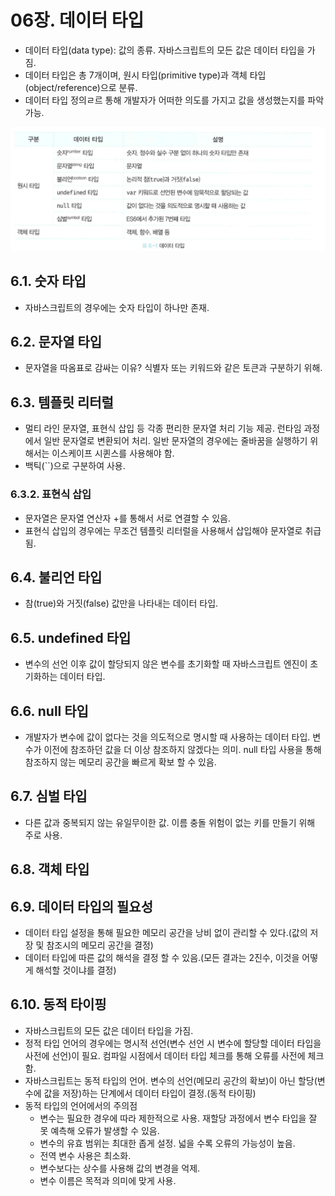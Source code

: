 # 06장. 데이터 타입

- 데이터 타입(data type): 값의 종류. 자바스크립트의 모든 값은 데이터 타입을 가짐.
- 데이터 타입은 총 7개이며, 원시 타입(primitive type)과 객체 타입(object/reference)으로 분류.
- 데이터 타입 정의ㄹ르 통해 개발자가 어떠한 의도를 가지고 값을 생성했는지를 파악 가능.

![screesh](img/데이터타입.png)


## 6.1. 숫자 타입
- 자바스크립트의 경우에는 숫자 타입이 하나만 존재.
 
## 6.2. 문자열 타입
- 문자열을 따옴표로 감싸는 이유? 식별자 또는 키워드와 같은 토큰과 구분하기 위해.

## 6.3. 템플릿 리터럴
- 멀티 라인 문자열, 표현식 삽입 등 각종 편리한 문자열 처리 기능 제공. 런타임 과정에서 일반 문자열로 변환되어 처리. 일반 문자열의 경우에는 줄바꿈을 실행하기 위해서는 이스케이프 시퀸스를 사용해야 함.
- 백틱(``)으로 구분하여 사용.

### 6.3.2. 표현식 삽입
- 문자열은 문자열 연산자 +를 통해서 서로 연결할 수 있음. 
- 표현식 삽입의 경우에는 무조건 템플릿 리터럴을 사용해서 삽입해야 문자열로 취급됨.

## 6.4. 불리언 타입
- 참(true)와 거짓(false) 값만을 나타내는 데이터 타입.

## 6.5. undefined 타입
- 변수의 선언 이후 값이 할당되지 않은 변수를 초기화할 때 자바스크립트 엔진이 초기화하는 데이터 타입.

## 6.6. null 타입
- 개발자가 변수에 값이 없다는 것을 의도적으로 명시할 때 사용하는 데이터 타입. 변수가 이전에 참조하던 값을 더 이상 참조하지 않겠다는 의미. null 타입 사용을 통해 참조하지 않는 메모리 공간을 빠르게 확보 할 수 있음.

## 6.7. 심벌 타입
- 다른 값과 중복되지 않는 유일무이한 값. 이름 충돌 위험이 없는 키를 만들기 위해 주로 사용.

## 6.8. 객체 타입


## 6.9. 데이터 타입의 필요성
- 데이터 타입 설정을 통해 필요한 메모리 공간을 낭비 없이 관리할 수 있다.(값의 저장 및 참조시의 메모리 공간을 결정)
- 데이터 타입에 따른 값의 해석을 결정 할 수 있음.(모든 결과는 2진수, 이것을 어떻게 해석할 것이냐를 결정)

## 6.10. 동적 타이핑
- 자바스크립트의 모든 값은 데이터 타입을 가짐. 
- 정적 타입 언어의 경우에는 명시적 선언(변수 선언 시 변수에 할당할 데이터 타입을 사전에 선언)이 필요. 컴파일 시점에서 데이터 타입 체크를 통해 오류를 사전에 체크함. 
- 자바스크립트는 동적 타입의 언어. 변수의 선언(메모리 공간의 확보)이 아닌 할당(변수에 값을 저장)하는 단계에서 데이터 타입이 결정.(동적 타이핑)
- 동적 타입의 언어에서의 주의점
  - 변수는 필요한 경우에 따라 제한적으로 사용. 재할당 과정에서 변수 타입을 잘 못 예측해 오류가 발생할 수 있음.
  - 변수의 유효 범위는 최대한 좁게 설정. 넓을 수록 오류의 가능성이 높음.
  - 전역 변수 사용은 최소화.
  - 변수보다는 상수를 사용해 값의 변경을 억제.
  - 변수 이름은 목적과 의미에 맞게 사용.



